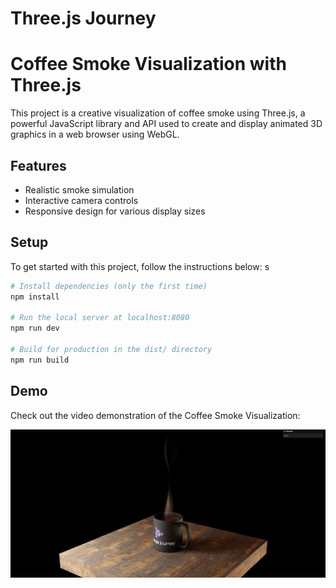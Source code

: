 # Three.js Journey

# Coffee Smoke Visualization with Three.js

This project is a creative visualization of coffee smoke using Three.js, a powerful JavaScript library and API used to create and display animated 3D graphics in a web browser using WebGL.

## Features

- Realistic smoke simulation
- Interactive camera controls
- Responsive design for various display sizes

## Setup

To get started with this project, follow the instructions below:
s

``` bash
# Install dependencies (only the first time)
npm install

# Run the local server at localhost:8080
npm run dev

# Build for production in the dist/ directory
npm run build
```

## Demo

Check out the video demonstration of the Coffee Smoke Visualization:

[![Coffee Smoke Visualization](assets/thumbnail.png)](assets/video.mp4)

